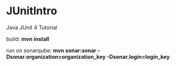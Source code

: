 # JUnitIntro
Java JUnit 4 Tutorial

build: **mvn install**

run on sonarqube: **mvn sonar:sonar -Dsonar.organization=organization_key -Dsonar.login=login_key**
